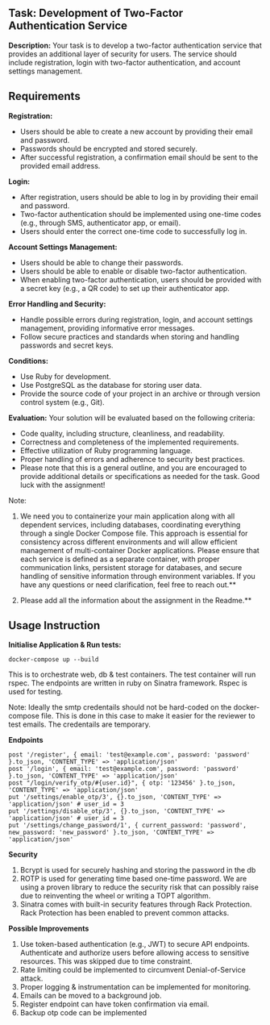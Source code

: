 ## Task: Development of Two-Factor Authentication Service

**Description:**
Your task is to develop a two-factor authentication service that provides an additional layer of security for users. The service should include registration, login with two-factor authentication, and account settings management.

## Requirements

**Registration:**
- Users should be able to create a new account by providing their email and password.
- Passwords should be encrypted and stored securely.
- After successful registration, a confirmation email should be sent to the provided email address.

**Login:**
- After registration, users should be able to log in by providing their email and password.
- Two-factor authentication should be implemented using one-time codes (e.g., through SMS, authenticator app, or email).
- Users should enter the correct one-time code to successfully log in.

**Account Settings Management:**

- Users should be able to change their passwords.
- Users should be able to enable or disable two-factor authentication.
- When enabling two-factor authentication, users should be provided with a secret key (e.g., a QR code) to set up their authenticator app.

**Error Handling and Security:**

- Handle possible errors during registration, login, and account settings management, providing informative error messages.
- Follow secure practices and standards when storing and handling passwords and secret keys.

**Conditions:**
- Use Ruby for development.
- Use PostgreSQL as the database for storing user data.
- Provide the source code of your project in an archive or through version control system (e.g., Git).

**Evaluation:**
Your solution will be evaluated based on the following criteria:
- Code quality, including structure, cleanliness, and readability.
- Correctness and completeness of the implemented requirements.
- Effective utilization of Ruby programming language.
- Proper handling of errors and adherence to security best practices.
- Please note that this is a general outline, and you are encouraged to provide additional details or specifications as needed for the task. Good luck with the assignment!


Note: 
1. We need you to containerize your main application along with all dependent services, including databases, coordinating everything through a single Docker Compose file. This approach is essential for consistency across
different environments and will allow efficient management of multi-container Docker applications. Please ensure that each service is defined as a separate container, with proper communication links, persistent storage for databases, and secure handling of sensitive information through environment variables. If
you have any questions or need clarification, feel free to reach out.**

2. Please add all the information about the assignment in the Readme.**


## Usage Instruction
**Initialise Application & Run tests:**

    docker-compose up --build
    
This is to orchestrate web, db & test containers. The test container will run rspec.
The endpoints are written in ruby on Sinatra framework. Rspec is used for testing.

Note: Ideally the smtp credentails should not be hard-coded on the docker-compose file. This is done in this case to make it easier for the reviewer to test emails. The credentails are temporary.

**Endpoints**

    post '/register', { email: 'test@example.com', password: 'password' }.to_json, 'CONTENT_TYPE' => 'application/json'
    post '/login', { email: 'test@example.com', password: 'password' }.to_json, 'CONTENT_TYPE' => 'application/json'
    post "/login/verify_otp/#{user.id}", { otp: '123456' }.to_json, 'CONTENT_TYPE' => 'application/json'
    put '/settings/enable_otp/3', {}.to_json, 'CONTENT_TYPE' => 'application/json' # user_id = 3
    put '/settings/disable_otp/3', {}.to_json, 'CONTENT_TYPE' => 'application/json' # user_id = 3
    put '/settings/change_password/1', { current_password: 'password', new_password: 'new_password' }.to_json, 'CONTENT_TYPE' => 'application/json'

**Security**
1. Bcrypt is used for securely hashing and storing the password in the db
2. ROTP is used for generating time based one-time password. We are using a proven library to reduce the security risk that can possibly raise due to reinventing the wheel or writing a TOPT algorithm.
3. Sinatra comes with built-in security features through Rack Protection. Rack Protection has been enabled to prevent common attacks.


**Possible Improvements**
1. Use token-based authentication (e.g., JWT) to secure API endpoints. Authenticate and authorize users before allowing access to sensitive resources. This was skipped due to time constraint.
2. Rate limiting could be implemented to circumvent Denial-of-Service attack.
3. Proper logging & instrumentation can be implemented for monitoring.
4. Emails can be moved to a background job.
5. Register endpoint can have token confirmation via email.
6. Backup otp code can be implemented


    
    
